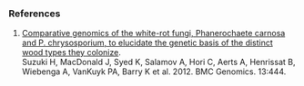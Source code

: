 ### References

1.  [Comparative genomics of the white-rot fungi, Phanerochaete carnosa
    and P. chrysosporium, to elucidate the genetic basis of the distinct
    wood types they
    colonize](http://europepmc.org/abstract/MED/22937793).\
    Suzuki H, MacDonald J, Syed K, Salamov A, Hori C, Aerts A, Henrissat
    B, Wiebenga A, VanKuyk PA, Barry K et al. 2012. BMC Genomics.
    13:444.
